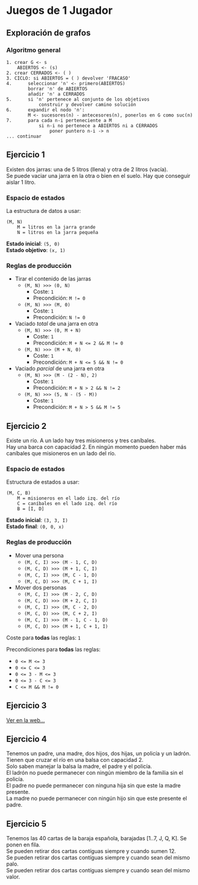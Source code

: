 # Juegos de 1 Jugador

## Exploración de grafos

### Algoritmo general

~~~
1. crear G <- s
    ABIERTOS <- (s)
2. crear CERRADOS <- ( )
3. CICLO: si ABIERTOS = ( ) devolver 'FRACASO'
4.      seleccionar 'n' <- primero(ABIERTOS)
        borrar 'n' de ABIERTOS
        añadir 'n' a CERRADOS
5.      si 'n' pertenece al conjunto de los objetivos
            construir y devolver camino solución
6.      expandir el nodo 'n':
        M <- sucesores(n) - antecesores(n), ponerlos en G como suc(n)
7.      para cada n-i perteneciente a M
            si n-i no pertenece a ABIERTOS ni a CERRADOS
                poner puntero n-i -> n
... continuar
~~~

## Ejercicio 1

Existen dos jarras: una de 5 litros (llena) y otra de 2 litros (vacía).  
Se puede vaciar una jarra en la otra o bien en el suelo. Hay que conseguir aislar 1 litro.

### Espacio de estados

La estructura de datos a usar:

~~~
(M, N)
    M = litros en la jarra grande
    N = litros en la jarra pequeña
~~~

__Estado inicial__: `(5, 0)`  
__Estado objetivo__: `(x, 1)`

### Reglas de producción

- Tirar el contenido de las jarras
    - `(M, N) >>> (0, N)`
        - Coste: `1`
        - Precondición: `M != 0`
    - `(M, N) >>> (M, 0)`
        - Coste: `1`
        - Precondición: `N != 0`
- Vaciado *total* de una jarra en otra
    - `(M, N) >>> (0, M + N)`
        - Coste: `1`
        - Precondición: `M + N <= 2 && M != 0`
    - `(M, N) >>> (M + N, 0)`
        - Coste: `1`
        - Precondición: `M + N <= 5 && N != 0`
- Vaciado *parcial* de una jarra en otra
    - `(M, N) >>> (M - (2 - N), 2)`
        - Coste: `1`
        - Precondición: `M + N > 2 && N != 2`
    - `(M, N) >>> (5, N - (5 - M))`
        - Coste: `1`
        - Precondición: `M + N > 5 && M != 5`

## Ejercicio 2

Existe un río. A un lado hay tres misioneros y tres caníbales.  
Hay una barca con capacidad 2. En ningún momento pueden haber más caníbales que misioneros en un lado del río.

### Espacio de estados

Estructura de estados a usar:

~~~
(M, C, B)
    M = misioneros en el lado izq. del río
    C = caníbales en el lado izq. del río
    B = [I, D]
~~~

__Estado inicial__: `(3, 3, I)`  
__Estado final__: `(0, 0, x)`

### Reglas de producción

- Mover una persona
    - `(M, C, I) >>> (M - 1, C, D)`
    - `(M, C, D) >>> (M + 1, C, I)`
    - `(M, C, I) >>> (M, C - 1, D)`
    - `(M, C, D) >>> (M, C + 1, I)`
- Mover dos personas
    - `(M, C, I) >>> (M - 2, C, D)`
    - `(M, C, D) >>> (M + 2, C, I)`
    - `(M, C, I) >>> (M, C - 2, D)`
    - `(M, C, D) >>> (M, C + 2, I)`
    - `(M, C, I) >>> (M - 1, C - 1, D)`
    - `(M, C, D) >>> (M + 1, C + 1, I)`

Coste para __todas__ las reglas: `1`

Precondiciones para __todas__ las reglas:  
- `0 <= M <= 3`
- `0 <= C <= 3`
- `0 <= 3 - M <= 3`
- `0 <= 3 - C <= 3`
- `C <= M && M != 0`

## Ejercicio 3

[Ver en la web...](http://)

## Ejercicio 4

Tenemos un padre, una madre, dos hijos, dos hijas, un policía y un ladrón.  
Tienen que cruzar el río en una balsa con capacidad 2.  
Solo saben manejar la balsa la madre, el padre y el policía.  
El ladrón no puede permanecer con ningún miembro de la familia sin el policía.  
El padre no puede permanecer con ninguna hija sin que este la madre presente.  
La madre no puede permanecer con ningún hijo sin que este presente el padre.

## Ejercicio 5

Tenemos las 40 cartas de la baraja española, barajadas [1..7, J, Q, K]. Se ponen en fila.  
Se pueden retirar dos cartas contíguas siempre y cuando sumen 12.  
Se pueden retirar dos cartas contíguas siempre y cuando sean del mismo palo.  
Se pueden retirar dos cartas contíguas siempre y cuando sean del mismo valor.
